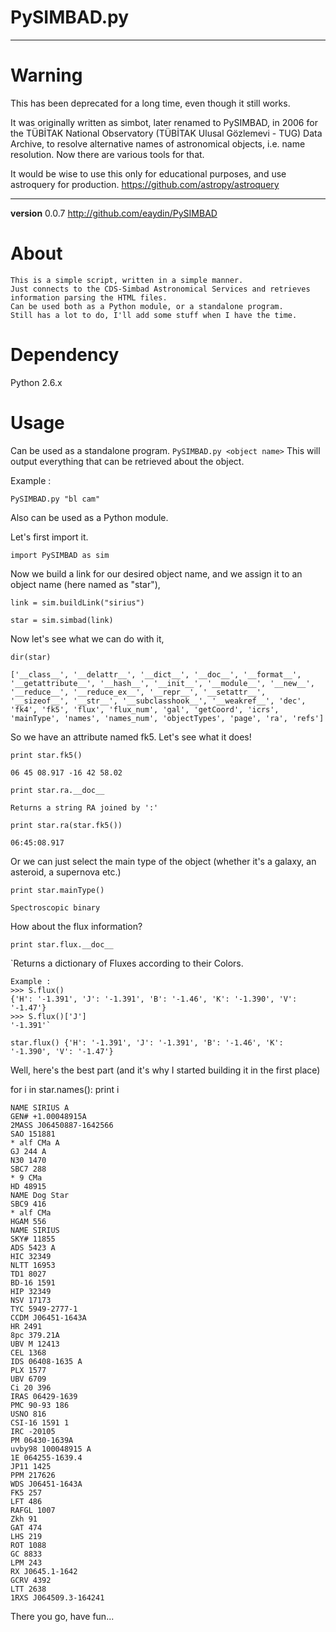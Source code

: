 PySIMBAD.py
===========

----
# Warning
This has been deprecated for a long time, even though it still works. 

It was originally written as simbot, later renamed to PySIMBAD, in 2006 for the TÜBİTAK National Observatory (TÜBİTAK Ulusal Gözlemevi - TUG) Data Archive, to resolve alternative names of astronomical objects, i.e. name resolution. Now there are various tools for that.

It would be wise to use this only for educational purposes, and use astroquery for production.
https://github.com/astropy/astroquery

----

**version** 0.0.7
http://github.com/eaydin/PySIMBAD

# About
    This is a simple script, written in a simple manner.
    Just connects to the CDS-Simbad Astronomical Services and retrieves information parsing the HTML files.
    Can be used both as a Python module, or a standalone program.
    Still has a lot to do, I'll add some stuff when I have the time.

# Dependency
Python 2.6.x

# Usage

Can be used as a standalone program.
     `PySIMBAD.py <object name>`
This will output everything that can be retrieved about the object.

Example :

`PySIMBAD.py "bl cam"`
    
Also can be used as a Python module.
   
Let's first import it.
 
`import PySIMBAD as sim`
   
Now we build a link for our desired object name, and we assign it to an object name (here named as "star"),

`link = sim.buildLink("sirius")`

`star = sim.simbad(link)`

   
Now let's see what we can do with it,
   
`dir(star)`

`['__class__', '__delattr__', '__dict__', '__doc__', '__format__', '__getattribute__', '__hash__', '__init__', '__module__', '__new__', '__reduce__', '__reduce_ex__', '__repr__', '__setattr__', '__sizeof__', '__str__', '__subclasshook__', '__weakref__', 'dec', 'fk4', 'fk5', 'flux', 'flux_num', 'gal', 'getCoord', 'icrs', 'mainType', 'names', 'names_num', 'objectTypes', 'page', 'ra', 'refs']`
   
So we have an attribute named fk5. Let's see what it does!
   
`print star.fk5()`

`06 45 08.917 -16 42 58.02`

`print star.ra.__doc__`

`Returns a string RA joined by ':'`

`print star.ra(star.fk5())`

`06:45:08.917`
   
Or we can just select the main type of the object (whether it's a galaxy, an asteroid, a supernova etc.)
   
`print star.mainType()`

`Spectroscopic binary`
 
How about the flux information?
  
`print star.flux.__doc__`

`Returns a dictionary of Fluxes according to their Colors.

	Example :
	>>> S.flux()
	{'H': '-1.391', 'J': '-1.391', 'B': '-1.46', 'K': '-1.390', 'V': '-1.47'}
	>>> S.flux()['J']
	'-1.391'`

`star.flux()
{'H': '-1.391', 'J': '-1.391', 'B': '-1.46', 'K': '-1.390', 'V': '-1.47'}`
   
Well, here's the best part (and it's why I started building it in the first place)

for i in star.names():
    print i

    NAME SIRIUS A
    GEN# +1.00048915A
    2MASS J06450887-1642566
    SAO 151881
    * alf CMa A
    GJ 244 A
    N30 1470
    SBC7 288
    * 9 CMa
    HD 48915
    NAME Dog Star
    SBC9 416
    * alf CMa
    HGAM 556
    NAME SIRIUS
    SKY# 11855
    ADS 5423 A
    HIC 32349
    NLTT 16953
    TD1 8027
    BD-16 1591
    HIP 32349
    NSV 17173
    TYC 5949-2777-1
    CCDM J06451-1643A
    HR 2491
    8pc 379.21A
    UBV M 12413
    CEL 1368
    IDS 06408-1635 A
    PLX 1577
    UBV 6709
    Ci 20 396
    IRAS 06429-1639
    PMC 90-93 186
    USNO 816
    CSI-16 1591 1
    IRC -20105
    PM 06430-1639A
    uvby98 100048915 A
    1E 064255-1639.4
    JP11 1425
    PPM 217626
    WDS J06451-1643A
    FK5 257
    LFT 486
    RAFGL 1007
    Zkh 91
    GAT 474
    LHS 219
    ROT 1088
    GC 8833
    LPM 243
    RX J0645.1-1642
    GCRV 4392
    LTT 2638
    1RXS J064509.3-164241
    
There you go, have fun...
